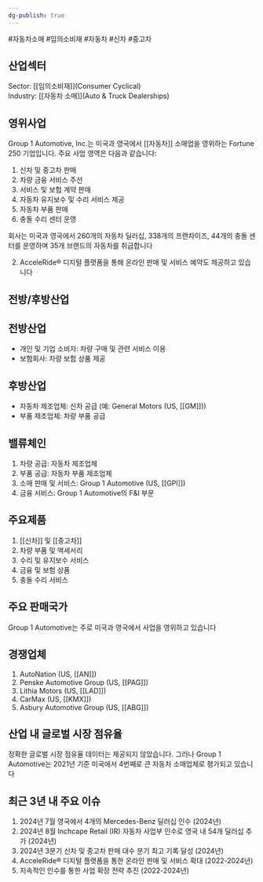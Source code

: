 ```yaml
---
dg-publish: true
---
```

#자동차소매 #임의소비재 #자동차 #신차 #중고차 


## 산업섹터

Sector: [[임의소비재]](Consumer Cyclical)  
Industry: [[자동차 소매]](Auto & Truck Dealerships)

## 영위사업

Group 1 Automotive, Inc.는 미국과 영국에서 [[자동차]] 소매업을 영위하는 Fortune 250 기업입니다. 주요 사업 영역은 다음과 같습니다:

1. 신차 및 중고차 판매
2. 차량 금융 서비스 주선
3. 서비스 및 보험 계약 판매
4. 자동차 유지보수 및 수리 서비스 제공
5. 자동차 부품 판매
6. 충돌 수리 센터 운영

회사는 미국과 영국에서 260개의 자동차 딜러십, 338개의 프랜차이즈, 44개의 충돌 센터를 운영하며 35개 브랜드의 자동차를 취급합니다

2. AcceleRide® 디지털 플랫폼을 통해 온라인 판매 및 서비스 예약도 제공하고 있습니다

## 전방/후방산업

## 전방산업

- 개인 및 기업 소비자: 차량 구매 및 관련 서비스 이용
- 보험회사: 차량 보험 상품 제공

## 후방산업

- 자동차 제조업체: 신차 공급 (예: General Motors (US, [[GM]]))
- 부품 제조업체: 차량 부품 공급

## 밸류체인

1. 차량 공급: 자동차 제조업체
2. 부품 공급: 자동차 부품 제조업체
3. 소매 판매 및 서비스: Group 1 Automotive (US, [[GPI]])
4. 금융 서비스: Group 1 Automotive의 F&I 부문

## 주요제품

1. [[신차]] 및 [[중고차]]
2. 차량 부품 및 액세서리
3. 수리 및 유지보수 서비스
4. 금융 및 보험 상품
5. 충돌 수리 서비스

## 주요 판매국가

Group 1 Automotive는 주로 미국과 영국에서 사업을 영위하고 있습니다

## 경쟁업체

1. AutoNation (US, [[AN]])
2. Penske Automotive Group (US, [[PAG]])
3. Lithia Motors (US, [[LAD]])
4. CarMax (US, [[KMX]])
5. Asbury Automotive Group (US, [[ABG]])

## 산업 내 글로벌 시장 점유율

정확한 글로벌 시장 점유율 데이터는 제공되지 않았습니다. 그러나 Group 1 Automotive는 2021년 기준 미국에서 4번째로 큰 자동차 소매업체로 평가되고 있습니다

## 최근 3년 내 주요 이슈

1. 2024년 7월 영국에서 4개의 Mercedes-Benz 딜러십 인수 (2024년)
2. 2024년 8월 Inchcape Retail (IR) 자동차 사업부 인수로 영국 내 54개 딜러십 추가 (2024년)
3. 2024년 3분기 신차 및 중고차 판매 대수 분기 최고 기록 달성 (2024년)
4. AcceleRide® 디지털 플랫폼을 통한 온라인 판매 및 서비스 확대 (2022-2024년)
5. 지속적인 인수를 통한 사업 확장 전략 추진 (2022-2024년)